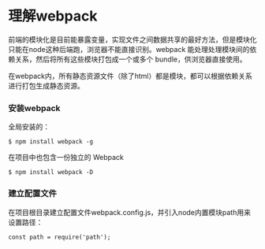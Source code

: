 理解webpack
===================
前端的模块化是目前能暴露变量，实现文件之间数据共享的最好方法，但是模块化只能在node这种后端跑，浏览器不能直接识别。webpack 能处理处理模块间的依赖关系，然后将所有这些模块打包成一个或多个 bundle，供浏览器直接使用。

在webpack内，所有静态资源文件（除了html）都是模块，都可以根据依赖关系进行打包生成静态资源。

###  安装webpack

全局安装的： 

    $ npm install webpack -g 

在项目中也包含一份独立的 Webpack

    $ npm install webpack -D

###  建立配置文件
在项目根目录建立配置文件webpack.config.js，并引入node内置模块path用来设置路径：

    const path = require('path');

